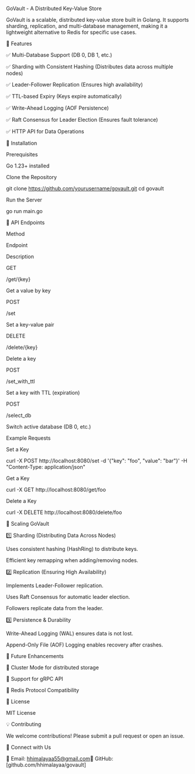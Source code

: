GoVault - A Distributed Key-Value Store

GoVault is a scalable, distributed key-value store built in Golang. It supports sharding, replication, and multi-database management, making it a lightweight alternative to Redis for specific use cases.

🚀 Features

✅ Multi-Database Support (DB 0, DB 1, etc.) 

✅ Sharding with Consistent Hashing (Distributes data across multiple nodes)

✅ Leader-Follower Replication (Ensures high availability)

✅ TTL-based Expiry (Keys expire automatically)

✅ Write-Ahead Logging (AOF Persistence)

✅ Raft Consensus for Leader Election (Ensures fault tolerance)

✅ HTTP API for Data Operations

📌 Installation

Prerequisites

Go 1.23+ installed

Clone the Repository

git clone https://github.com/yourusername/govault.git
cd govault

Run the Server

go run main.go

🔹 API Endpoints

Method

Endpoint

Description

GET

/get/{key}

Get a value by key

POST

/set

Set a key-value pair

DELETE

/delete/{key}

Delete a key

POST

/set_with_ttl

Set a key with TTL (expiration)

POST

/select_db

Switch active database (DB 0, etc.)

Example Requests

Set a Key

curl -X POST http://localhost:8080/set -d '{"key": "foo", "value": "bar"}' -H "Content-Type: application/json"

Get a Key

curl -X GET http://localhost:8080/get/foo

Delete a Key

curl -X DELETE http://localhost:8080/delete/foo

🔹 Scaling GoVault

1️⃣ Sharding (Distributing Data Across Nodes)

Uses consistent hashing (HashRing) to distribute keys.

Efficient key remapping when adding/removing nodes.

2️⃣ Replication (Ensuring High Availability)

Implements Leader-Follower replication.

Uses Raft Consensus for automatic leader election.

Followers replicate data from the leader.

3️⃣ Persistence & Durability

Write-Ahead Logging (WAL) ensures data is not lost.

Append-Only File (AOF) Logging enables recovery after crashes.

📌 Future Enhancements

🔹 Cluster Mode for distributed storage

🔹 Support for gRPC API

🔹 Redis Protocol Compatibility

📜 License

MIT License

💡 Contributing

We welcome contributions! Please submit a pull request or open an issue.

🔗 Connect with Us

📧 Email: hhimalayaa55@gmail.com🐙 GitHub: [github.com/hhimalayaa/govault]

